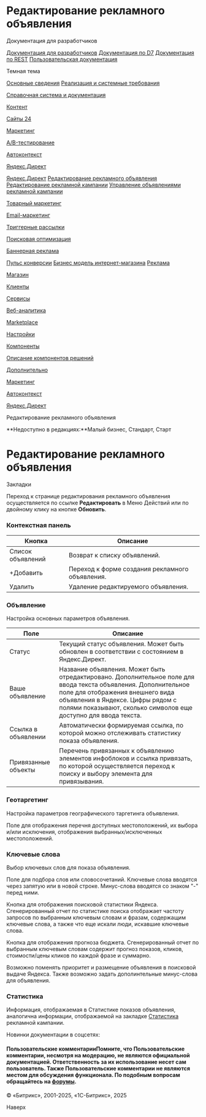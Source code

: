 # Редактирование рекламного объявления

Документация для разработчиков

[Документация для разработчиков](https://dev.1c-bitrix.ru/api_help/)
[Документация по D7](https://dev.1c-bitrix.ru/api_d7/)
[Документация по REST](https://dev.1c-bitrix.ru/rest_help/)
[Пользовательская документация](https://dev.1c-bitrix.ru/user_help/)

Темная тема

[Основные сведения](/user_help/index.php)
[Реализация и системные требования](/user_help/reqintro.php)

[Справочная система и документация](/user_help/help/index.php)

[Контент](/user_help/content/index.php)

[Сайты 24](/user_help/sites24/index.php)

[Маркетинг](/user_help/marketing/index.php)

[A/B-тестирование](/user_help/marketing/ab_testing/index.php)

[Автоконтекст](/user_help/marketing/context_adv/index.php)

[Яндекс.Директ](/user_help/marketing/context_adv/yandex_direkt/index.php)

[Яндекс.Директ](/user_help/marketing/context_adv/yandex_direkt/seo_search_yandex_direct.php)
[Редактирование рекламного объявления](/user_help/marketing/context_adv/yandex_direkt/seo_search_yandex_direct_banner_edit.php)
[Редактирование рекламной кампании](/user_help/marketing/context_adv/yandex_direkt/seo_search_yandex_direct_edit.php)
[Управление объявлениями рекламной кампании](/user_help/marketing/context_adv/yandex_direkt/seo_search_yandex_direct_banner.php)

[Товарный маркетинг](/user_help/marketing/discounts/index.php)

[Email-маркетинг](/user_help/marketing/sender/index.php)

[Триггерные рассылки](/user_help/marketing/triggered_emails/index.php)

[Поисковая оптимизация](/user_help/marketing/seo/index.php)

[Баннерная реклама](/user_help/marketing/advertising/index.php)

[Пульс конверсии](/user_help/marketing/conversion_pulse.php)
[Бизнес модель интернет-магазина](/user_help/marketing/web_store_business_model.php)
[Реклама](/user_help/marketing/ads.php)

[Магазин](/user_help/store/index.php)

[Клиенты](/user_help/clients/index.php)

[Сервисы](/user_help/service/index.php)

[Веб-аналитика](/user_help/statistic/index.php)

[Marketplace](/user_help/marketplace/index.php)

[Настройки](/user_help/settings/index.php)

[Компоненты](/user_help/components/index.php)

[Описание компонентов решений](/user_help/description_decisions/index.php)

[Дополнительно](/user_help/additional/index.php)

[Маркетинг](/user_help/marketing/index.php)

[Автоконтекст](/user_help/marketing/context_adv/index.php)

[Яндекс.Директ](/user_help/marketing/context_adv/yandex_direkt/index.php)

Редактирование рекламного объявления

**Недоступно в редакциях:**Малый бизнес, Стандарт, Старт

# Редактирование рекламного объявления

Закладки

Переход к странице редактирования рекламного объявления осуществляется по ссылке **Редактировать** в Меню Действий или по двойному клику на кнопке **Обновить**.

  

### Контекстная панель

| Кнопка | Описание |
| --- | --- |
| Список объявлений | Возврат к списку объявлений. |
| +Добавить | Переход к форме создания рекламного объявления. |
| Удалить | Удаление редактируемого объявления. |

### Объявление

Настройка основных параметров объявления.

| Поле | Описание |
| --- | --- |
| Статус | Текущий статус объявления. Может быть обновлен в соответствии с состоянием в Яндекс.Директ. |
| Ваше объявление | Название объявления. Может быть отредактировано. Дополнительное поле для ввода текста объявления.  Дополнительное поле для отображения внешнего вида объявления в Яндексе.  Цифры рядом с полями показывают, сколько символов еще доступно для ввода текста. |
| Ссылка в объявлении | Автоматически формируемая ссылка, по которой можно отслеживать статистику показа объявления. |
| Привязанные объекты | Перечень привязанных к объявлению элементов инфоблоков и ссылка привязать, по которой осуществляется переход к поиску и выбору элемента для привязывания. |

### Геотаргетинг

Настройка параметров географического таргетинга объявления.

Поле для отображения перечня доступных местоположений, их выбора и/или исключения, отображения выбранных/исключенных местоположений.

### Ключевые слова

Выбор ключевых слов для показа объявления.

Поле для подбора слов или словосочетаний. Ключевые слова вводятся через запятую или в новой строке. Минус-слова вводятся со знаком "-" перед ними.

Кнопка для отображения поисковой статистики Яндекса. Сгенерированный отчет по статистике поиска отображает частоту запросов по выбранным ключевым словам и фразам, содержащим ключевые слова, а также что еще искали люди, искавшие ключевые слова.

Кнопка для отображения прогноза бюджета. Сгенерированный отчет по выбранным ключевым словам содержит прогноз показов, кликов, стоимости/цены кликов по каждой фразе и суммарно.

Возможно поменять приоритет и размещение объявления в поисковой выдаче Яндекса. Также возможно задать дополинтельные минус-слова для объявления.

### Статистика

Информация, отображаемая в Статистике показов объявления, аналогична информации, отображаемой на закладке [Статистика](http://dev.1c-bitrix.ru/user_help/marketing/context_adv/yandex_direkt/seo_search_yandex_direct_edit.php#stat) рекламной кампании.

Новинки документации в соцсетях:

#### Пользовательские комментарииПомните, что Пользовательские комментарии, несмотря на модерацию, не являются официальной документацией. Ответственность за их использование несет сам пользователь. Также Пользовательские комментарии не являются местом для обсуждения функционала. По подобным вопросам обращайтесь на [форумы](http://dev.1c-bitrix.ru/community/forums/group1/).

© «Битрикс», 2001-2025, «1С-Битрикс», 2025

Наверх